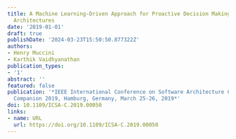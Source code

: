 ```yaml
---
title: A Machine Learning-Driven Approach for Proactive Decision Making in Adaptive
  Architectures
date: '2019-01-01'
draft: true
publishDate: '2024-03-23T15:50:50.877322Z'
authors:
- Henry Muccini
- Karthik Vaidhyanathan
publication_types:
- '1'
abstract: ''
featured: false
publication: '*IEEE International Conference on Software Architecture Companion, ICSA
  Companion 2019, Hamburg, Germany, March 25-26, 2019*'
doi: 10.1109/ICSA-C.2019.00050
links:
- name: URL
  url: https://doi.org/10.1109/ICSA-C.2019.00050
---
```


